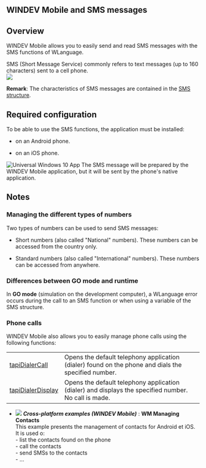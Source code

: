 
## WINDEV Mobile and SMS messages
			



<a name="NOTE1"></a>
<a name="NOTE1_1"></a>


## Overview
<a name="overview_ELTTEXTE000146"></a>
WINDEV Mobile allows you to easily send and read SMS messages with the SMS functions of WLanguage.

SMS (Short Message Service) commonly refers to text messages (up to 160 characters) sent to a cell phone.
<br>![](https://doc.pcsoft.fr/en-US/images/image.awp?langid=3&name=EnvoiSMS.gif)


**Remark**: The characteristics of SMS messages are contained in the [SMS structure](../WDLang3/3068003.md).

<a name="NOTE2"></a>
<a name="NOTE2_1"></a>


## Required configuration
<a name="required_configuration_ELTTEXTE000170"></a>
To be able to use the SMS functions, the application must be installed:

- on an Android phone.

- on an iOS phone. 




![Universal Windows 10 App](https://doc.pcsoft.fr/ext/images/us/UNIVERSALAPP.png) The SMS message will be prepared by the WINDEV Mobile application, but it will be sent by the phone's native application. 

<a name="NOTE3"></a>
<a name="NOTE3_1"></a>


## Notes
<a name="notes_ELTTEXTE000194"></a>
<a name="NOTE3_2"></a>


### Managing the different types of numbers
<a name="managing_the_different_types_numbers_ELTPARAGRAPHE000043"></a>

Two types of numbers can be used to send SMS messages:

- Short numbers (also called "National" numbers). These numbers can be accessed from the country only.

- Standard numbers (also called "International" numbers). These numbers can be accessed from anywhere.



<a name="NOTE3_4"></a>


### Differences between GO mode and runtime
<a name="differences_between_mode_and_runtime_ELTPARAGRAPHE000053"></a>

In **GO mode** (simulation on the development computer), a WLanguage error occurs during the call to an SMS function or when using a variable of the SMS structure.
<a name="NOTE3_5"></a>
<a name="NOTE3_6"></a>
<a name="NOTE3_3"></a>


### Phone calls
<a name="phone_calls_ELTPARAGRAPHE000093"></a>WINDEV Mobile also allows you to easily manage phone calls using the following functions: 



|   |   |
| --- | --- |
| [tapiDialerCall](../WDLang3/1000019235.md) | Opens the default telephony application (dialer) found on the phone and dials the specified number. |
| [tapiDialerDisplay](../WDLang3/1000019236.md) | Opens the default telephony application (dialer) and displays the specified number. No call is made. |










- ![](https://doc.pcsoft.fr/en-US/images/image.awp?langid=3&name=WMManagingContacts.gif) ***Cross-platform examples (WINDEV Mobile)*** : **WM Managing Contacts** <br>This example presents the management of contacts for Android et iOS.<br>It is used o:<br>- list the contacts found on the phone<br>- call the contacts<br>- send SMSs to the contacts<br>- ...


